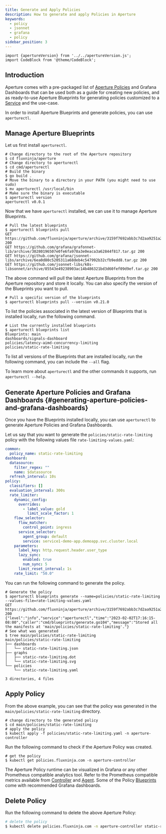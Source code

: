 ```yaml
---
title: Generate and Apply Policies
description: How to generate and apply Policies in Aperture
keywords:
  - policy
  - jsonnet
  - grafana
  - policy
sidebar_position: 3
---
```


```mdx-code-block
import {apertureVersion} from '../../apertureVersion.js';
import CodeBlock from '@theme/CodeBlock';
```

## Introduction

Aperture comes with a pre-packaged list of [Aperture Policies][policies] and
Grafana Dashboards that can be used both as a guide for creating new policies,
and as ready-to-use Aperture Blueprints for generating policies customized to a
[Service][service] and the use-case.

In order to install Aperture Blueprints and generate policies, you can use
`aperturectl`.

## Manage Aperture Blueprints

Let us first install `aperturectl`.

```shell
# Change directory to the root of the Aperture repository
$ cd fluxninja/aperture
# Change directory to aperturectl
$ cd cmd/aperturectl
# Build the binary
$ go build .
# Move the binary to a directory in your PATH (you might need to use sudo)
$ mv aperturectl /usr/local/bin
# Make sure the binary is executable
$ aperturectl version
aperturectl v0.0.1
```

Now that we have `aperturectl` installed, we can use it to manage Aperture
Blueprints.

```shell
# Pull the latest blueprints
$ aperturectl blueprints pull
GET https://github.com/fluxninja/aperture/archive/3159f7692abb3c7d2aa9251a2f9d9be7813c61a3.tar.gz 200
GET https://github.com/grafana/grafonnet-lib/archive/30280196507e0fe6fa978a3e0eaca3a62844f817.tar.gz 200
GET https://github.com/grafana/jsonnet-libs/archive/6ea0d80c5205311a68deb4c547992b32cfb9edd8.tar.gz 200
GET https://github.com/jsonnet-libs/k8s-libsonnet/archive/85543e49238903ac14b486321bd3d60fef09d9ef.tar.gz 200
```

The above command will pull the latest Aperture Blueprints from the Aperture
repository and store it locally. You can also specify the version of the
Blueprints you want to pull.

```shell
# Pull a specific version of the blueprints
$ aperturectl blueprints pull --version v0.21.0
```

To list the policies associated in the latest version of Blueprints that is
installed locally, run the following command.

```shell
# List the currently installed blueprints
$ aperturectl blueprints list
Blueprints: main
dashboards/signals-dashboard
policies/latency-aimd-concurrency-limiting
policies/static-rate-limiting
```

To list all versions of the Blueprints that are installed locally, run the
following command, you can include the `--all` flag.

To learn more about `aperturectl` and the other commands it supports, run
`aperturectl --help`.

## Generate Aperture Policies and Grafana Dashboards {#generating-aperture-policies-and-grafana-dashboards}

Once you have the Blueprints installed locally, you can use `aperturectl` to
generate Aperture Policies and Grafana Dashboards.

Let us say that you want to generate the `policies/static-rate-limiting` policy
with the following values file `rate-limiting-values.yaml`:

```yaml
common:
  policy_name: static-rate-limiting
dashboard:
  datasource:
    filter_regex: ""
    name: $datasource
  refresh_interval: 10s
policy:
  classifiers: []
  evaluation_interval: 300s
  rate_limiter:
    dynamic_config:
      overrides:
        - label_value: gold
          limit_scale_factor: 1
    flow_selector:
      flow_matcher:
        control_point: ingress
      service_selector:
        agent_group: default
        service: service1-demo-app.demoapp.svc.cluster.local
    parameters:
      label_key: http.request.header.user_type
      lazy_sync:
        enabled: true
        num_sync: 5
      limit_reset_interval: 1s
    rate_limit: "50.0"
```

You can run the following command to generate the policy.

```shell
# Generate the policy
$ aperturectl blueprints generate --name=policies/static-rate-limiting --values-file=rate-limiting-values.yaml
GET https://github.com/fluxninja/aperture/archive/3159f7692abb3c7d2aa9251a2f9d9be7813c61a3.tar.gz 200
{"level":"info","service":"aperturectl","time":"2023-02-02T17:16:15-08:00","caller":"cmd/blueprints/generate.go104","message":"Stored all the manifests at 'main/policies/static-rate-limiting'."}
# See what was generated
$ tree main/policies/static-rate-limiting
main/policies/static-rate-limiting
├── dashboards
│   └── static-rate-limiting.json
├── graphs
│   ├── static-rate-limiting.dot
│   └── static-rate-limiting.svg
└── policies
    └── static-rate-limiting.yaml

3 directories, 4 files
```

## Apply Policy

From the above example, you can see that the policy was generated in the
`main/policies/static-rate-limiting` directory.

```shell
# change directory to the generated policy
$ cd main/policies/static-rate-limiting
# apply the policy
$ kubectl apply -f policies/static-rate-limiting.yaml -n aperture-controller
```

Run the following command to check if the Aperture Policy was created.

```shell
# get the policy
$ kubectl get policies.fluxninja.com -n aperture-controller
```

The Aperture Policy runtime can be visualized in Grafana or any other Prometheus
compatible analytics tool. Refer to the Prometheus compatible metrics available
from [Controller][controller-metrics] and [Agent][agent-metrics]. Some of the
Policy [Blueprints][blueprints] come with recommended Grafana dashboards.

## Delete Policy

Run the following command to delete the above Aperture Policy:

```bash
# delete the policy
$ kubectl delete policies.fluxninja.com -n aperture-controller static-rate-limiting
```

[controller-metrics]: /reference/observability/prometheus-metrics/controller.md
[agent-metrics]: /reference/observability/prometheus-metrics/agent.md
[blueprints]: /get-started/policies/blueprints/blueprints.md
[policies]: /concepts/policy/policy.md
[service]: /concepts/integrations/flow-control/service.md
